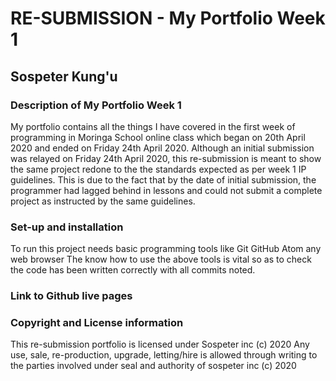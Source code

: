 # RE-SUBMISSION - My Portfolio Week 1

## Sospeter Kung'u

### Description of My Portfolio Week 1
My portfolio contains all the things I have covered in the first week of programming in Moringa School online class which began on 20th April 2020 and ended on  Friday 24th April 2020. Although an initial submission was relayed on Friday 24th April 2020, this re-submission is meant to show the same project redone to the the standards expected as per week 1 IP guidelines. This is due to the fact that by the date of initial submission, the programmer had lagged behind in lessons and could not submit a complete project as instructed by the same guidelines. 

### Set-up and installation
To run this project needs basic programming tools like
    Git
    GitHub
    Atom
    any web browser
The know how to use the above tools is vital so as to check the code has been written correctly with all commits noted.

### Link to Github live pages



### Copyright and License information
This re-submission portfolio is licensed under Sospeter inc (c) 2020
Any use, sale, re-production, upgrade, letting/hire is allowed through writing to the parties involved under seal and authority of sospeter inc (c) 2020
